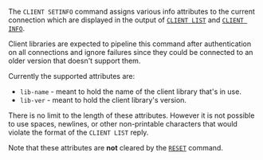 The `CLIENT SETINFO` command assigns various info attributes to the current connection which are displayed in the output of [`CLIENT LIST`](client-list.md) and [`CLIENT INFO`](client-info.md).

Client libraries are expected to pipeline this command after authentication on all connections
and ignore failures since they could be connected to an older version that doesn't support them.

Currently the supported attributes are:
* `lib-name` - meant to hold the name of the client library that's in use.
* `lib-ver` - meant to hold the client library's version.

There is no limit to the length of these attributes. However it is not possible to use spaces, newlines, or other non-printable characters that would violate the format of the `CLIENT LIST` reply.

Note that these attributes are **not** cleared by the [`RESET`](reset.md) command.
